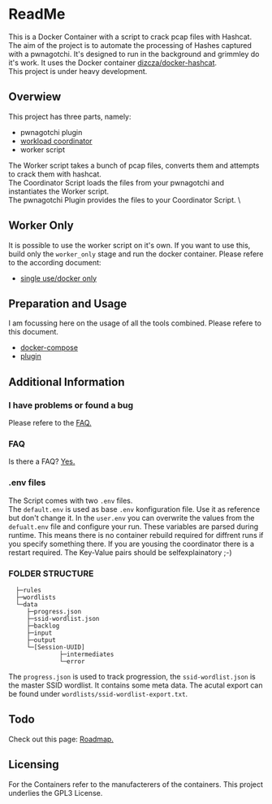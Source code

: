 # ReadMe

This is a Docker Container with a script to crack pcap files with Hashcat. The aim of the project is to automate the processing of Hashes captured with a pwnagotchi. It's designed to run in the background and grimmley do it's work.
It uses the Docker container [dizcza/docker-hashcat](https://github.com/dizcza/docker-hashcat "dizcza/docker-hashcat"). \
This project is under heavy development.

## Overwiew

This project has three parts, namely:

* pwnagotchi plugin
* [workload coordinator](doc/coordinator/coordinator.md "coordinator")
* worker script

The Worker script takes a bunch of pcap files, converts them and attempts to crack them with hashcat. \
The Coordinator Script loads the files from your pwnagotchi and instantiates the Worker script. \
The pwnagotchi Plugin provides the files to your Coordinator Script. \

## Worker Only

It is possible to use the worker script on it's own. If you want to use this, build only the ```worker_only``` stage and run the docker container.
Please refere to the according document:

* [single use/docker only](doc/usage/single-use.md "single use/docker only")

## Preparation and Usage

I am focussing here on the usage of all the tools combined.
Please refere to this document.

* [docker-compose](doc/usage/docker-compose.md "docker-compose")
* [plugin](doc/usage/plugin.md "plugin")

## Additional Information

### I have problems or found a bug

Please refere to the [FAQ.](doc/faq.md "FAQ")

### FAQ

Is there a FAQ? [Yes.](doc/faq.md "FAQ")

### .env files

The Script comes with two ```.env``` files. \
The ```default.env``` is used as base ```.env``` konfiguration file. Use it as reference but don't change it. In the ```user.env``` you can overwrite the values from the ```defualt.env``` file and configure your run. These variables are parsed during runtime. This means there is no container rebuild required for diffrent runs if you specify something there. If you are yousing the coordinator there is a restart required. The Key-Value pairs should be selfexplainatory ;-)

### FOLDER STRUCTURE

``` \
  ├─rules
  ├─wordlists
  └─data
     ├─progress.json
     ├─ssid-wordlist.json
     ├─backlog
     ├─input
     ├─output
     └─[Session-UUID]
              ├─intermediates
              └─error
 ```

The ```progress.json``` is used to track progression, the ```ssid-wordlist.json``` is the master SSID wordlist. It contains some meta data. The acutal export can be found under ```wordlists/ssid-wordlist-export.txt```.

## Todo

Check out this page: [Roadmap.](doc/roadmap.md "Roadmap")

## Licensing

For the Containers refer to the manufacterers of the containers.
This project underlies the GPL3 License.
